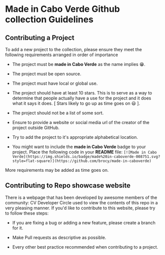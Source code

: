 # Made in Cabo Verde Github collection Guidelines

## Contributing a Project

To add a new project to the collection, please ensure they meet the following requirements arranged in order of importance

* The project must be **made in Cabo Verde** as the name implies :grin:.

* The project must be open source.

* The project must have local or global use.

* The project should have at least 10 stars. This is to serve as a way to determine that people actually have a use for the project and it does what it says it does. [ Stars likely to go up as time goes on :smiley: ].

* The project should not be a list of some sort.

* Ensure to provide a website or social media url of the creator of the project outside GitHub.

* Try to add the project to it's appropriate alphabetical location.

* You might want to include the **made in Cabo Verde** badge to your project. Place the following code in your **README** file:
`[![Made in Cabo Verde](https://img.shields.io/badge/made%20in-caboverde-008751.svg?style=flat-square)](https://github.com/brocy/made-in-caboverde)`

More requirements may be added as time goes on.


## Contributing to Repo showcase website

There is a webpage that has been developed by awesome members of the community: CV Developer Circle used to view the contents of this repo in a very pleasing manner. If you'd like to contribute to this website, please try to follow these steps:

* If you are fixing a bug or adding a new feature, please create a branch for it.

* Make Pull requests as descriptive as possible.

* Every other best practice recommended when contributing to a project.
